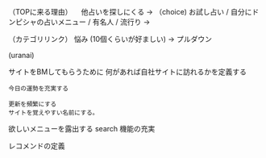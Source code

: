 
 
 （TOPに来る理由）
　他占いを探しにくる
→ （choice) お試し占い / 自分にドンピシャの占いメニュー / 有名人 /   流行り →　

（カテゴリリンク）
悩み (10個くらいが好ましい)
→ プルダウン


(uranai)



サイトをBMしてもらうために
    何があれば自社サイトに訪れるかを定義する





    今日の運勢を充実する

    更新を頻繁にする
    サイトを覚えやすい名前にする。



欲しいメニューを露出する
    search 機能の充実


レコメンドの定義